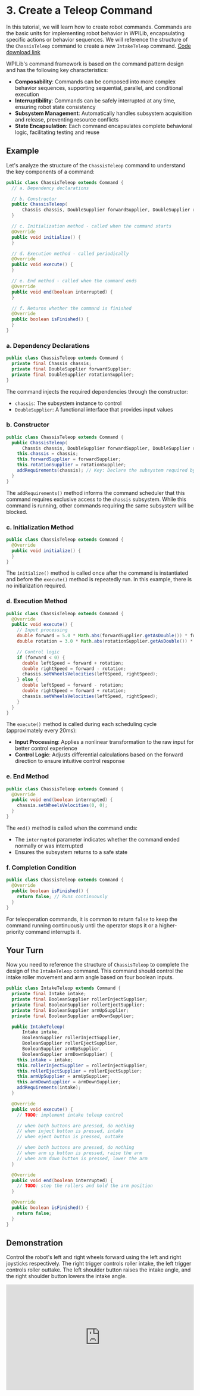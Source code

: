 # 3. Create a Teleop Command

In this tutorial, we will learn how to create robot commands. Commands are the basic units for implementing robot behavior in WPILib, encapsulating specific actions or behavior sequences. We will reference the structure of the `ChassisTeleop` command to create a new `IntakeTeleop` command. [Code download link](https://github.com/zzhangje/ddocc/archive/refs/heads/v0.3.zip)

WPILib's command framework is based on the command pattern design and has the following key characteristics:

- **Composability**: Commands can be composed into more complex behavior sequences, supporting sequential, parallel, and conditional execution
- **Interruptibility**: Commands can be safely interrupted at any time, ensuring robot state consistency
- **Subsystem Management**: Automatically handles subsystem acquisition and release, preventing resource conflicts
- **State Encapsulation**: Each command encapsulates complete behavioral logic, facilitating testing and reuse

## Example

Let's analyze the structure of the `ChassisTeleop` command to understand the key components of a command:

```java
public class ChassisTeleop extends Command {
  // a. Dependency declarations

  // b. Constructor
  public ChassisTeleop(
      Chassis chassis, DoubleSupplier forwardSupplier, DoubleSupplier rotationSupplier) {
  }

  // c. Initialization method - called when the command starts
  @Override
  public void initialize() {
  }

  // d. Execution method - called periodically
  @Override
  public void execute() {
  }

  // e. End method - called when the command ends
  @Override
  public void end(boolean interrupted) {
  }

  // f. Returns whether the command is finished
  @Override
  public boolean isFinished() {
  }
}
```

### a. Dependency Declarations

```java
public class ChassisTeleop extends Command {
  private final Chassis chassis;
  private final DoubleSupplier forwardSupplier;
  private final DoubleSupplier rotationSupplier;
}
```

The command injects the required dependencies through the constructor:
- `chassis`: The subsystem instance to control
- `DoubleSupplier`: A functional interface that provides input values

### b. Constructor

```java
public class ChassisTeleop extends Command {
  public ChassisTeleop(
      Chassis chassis, DoubleSupplier forwardSupplier, DoubleSupplier rotationSupplier) {
    this.chassis = chassis;
    this.forwardSupplier = forwardSupplier;
    this.rotationSupplier = rotationSupplier;
    addRequirements(chassis); // Key: Declare the subsystem required by the command
  }
}
```

The `addRequirements()` method informs the command scheduler that this command requires exclusive access to the `chassis` subsystem. While this command is running, other commands requiring the same subsystem will be blocked.

### c. Initialization Method

```java
public class ChassisTeleop extends Command {
  @Override
  public void initialize() {
  }
}
```

The `initialize()` method is called once after the command is instantiated and before the `execute()` method is repeatedly run. In this example, there is no initialization required.

### d. Execution Method

```java
public class ChassisTeleop extends Command {
  @Override
  public void execute() {
    // Input processing
    double forward = 5.0 * Math.abs(forwardSupplier.getAsDouble()) * forwardSupplier.getAsDouble();
    double rotation = 3.0 * Math.abs(rotationSupplier.getAsDouble()) * rotationSupplier.getAsDouble();

    // Control logic
    if (forward < 0) {
      double leftSpeed = forward + rotation;
      double rightSpeed = forward - rotation;
      chassis.setWheelsVelocities(leftSpeed, rightSpeed);
    } else {
      double leftSpeed = forward - rotation;
      double rightSpeed = forward + rotation;
      chassis.setWheelsVelocities(leftSpeed, rightSpeed);
    }
  }
}
```

The `execute()` method is called during each scheduling cycle (approximately every 20ms):

- **Input Processing**: Applies a nonlinear transformation to the raw input for better control experience
- **Control Logic**: Adjusts differential calculations based on the forward direction to ensure intuitive control response

### e. End Method

```java
public class ChassisTeleop extends Command {
  @Override
  public void end(boolean interrupted) {
    chassis.setWheelsVelocities(0, 0);
  }
}
```

The `end()` method is called when the command ends:
- The `interrupted` parameter indicates whether the command ended normally or was interrupted
- Ensures the subsystem returns to a safe state

### f. Completion Condition

```java
public class ChassisTeleop extends Command {
  @Override
  public boolean isFinished() {
    return false; // Runs continuously
  }
}
```

For teleoperation commands, it is common to return `false` to keep the command running continuously until the operator stops it or a higher-priority command interrupts it.

## Your Turn

Now you need to reference the structure of `ChassisTeleop` to complete the design of the `IntakeTeleop` command. This command should control the intake roller movement and arm angle based on four boolean inputs.

```java
public class IntakeTeleop extends Command {
  private final Intake intake;
  private final BooleanSupplier rollerInjectSupplier;
  private final BooleanSupplier rollerEjectSupplier;
  private final BooleanSupplier armUpSupplier;
  private final BooleanSupplier armDownSupplier;

  public IntakeTeleop(
      Intake intake,
      BooleanSupplier rollerInjectSupplier,
      BooleanSupplier rollerEjectSupplier,
      BooleanSupplier armUpSupplier,
      BooleanSupplier armDownSupplier) {
    this.intake = intake;
    this.rollerInjectSupplier = rollerInjectSupplier;
    this.rollerEjectSupplier = rollerEjectSupplier;
    this.armUpSupplier = armUpSupplier;
    this.armDownSupplier = armDownSupplier;
    addRequirements(intake);
  }

  @Override
  public void execute() {
    // TODO: implement intake teleop control

    // when both buttons are pressed, do nothing
    // when inject button is pressed, intake
    // when eject button is pressed, outtake

    // when both buttons are pressed, do nothing
    // when arm up button is pressed, raise the arm
    // when arm down button is pressed, lower the arm
  }

  @Override
  public void end(boolean interrupted) {
    // TODO: stop the rollers and hold the arm position
  }

  @Override
  public boolean isFinished() {
    return false;
  }
}
```

## Demonstration

Control the robot's left and right wheels forward using the left and right joysticks respectively. The right trigger controls roller intake, the left trigger controls roller outtake. The left shoulder button raises the intake angle, and the right shoulder button lowers the intake angle.

<div style="position: relative; width: 100%; height: 0; padding-bottom: 56.25%;">
  <iframe src="https://player.bilibili.com/player.html?bvid=BV1G6HWzfEnF&page=1&high_quality=1&danmaku=0" scrolling="no" border="0" frameborder="no" framespacing="0" allowfullscreen="true" style="position: absolute; top: 0; left: 0; width: 100%; height: 100%;"></iframe>
</div>
